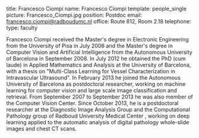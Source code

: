 title: Francesco Ciompi
name: Francesco Ciompi
template: people_single
picture: Francesco_Ciompi.jpg
position: Postdoc
email: francesco.ciompi@radboudumc.nl
office: Route 812, Room 2.18
telephone:
type: faculty

Francesco Ciompi received the Master's degree in Electronic Engineering from the University of Pisa in July 2006 and the Master's degree in Computer Vision and Artificial Intelligence from the Autonomous University of Barcelona in September 2008. In July 2012 he obtained the PhD (cum laude) in Applied Mathematics and Analysis at the University of Barcelona, with a thesis on "Multi-Class Learning for Vessel Characterization in Intravascular Ultrasound". In February 2013 he joined the Autonomous University of Barcelona as postdoctoral researcher, working on machine learning for computer vision and large scale image classification and retrieval. From September 2007 to September 2013 he was also member of the Computer Vision Center. Since October 2013, he is a postdoctoral researcher at the Diagnostic Image Analysis Group and the Computational Pathology group of Radboud University Medical Center , working on deep learning applied to the automatic analysis of digital pathology whole-slide images and chest CT scans.
